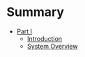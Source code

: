 # Summary

* [Part I](part1/README.md)
    * [Introduction](part1/README.md)
    * [System Overview](part1/system-overview.md)
